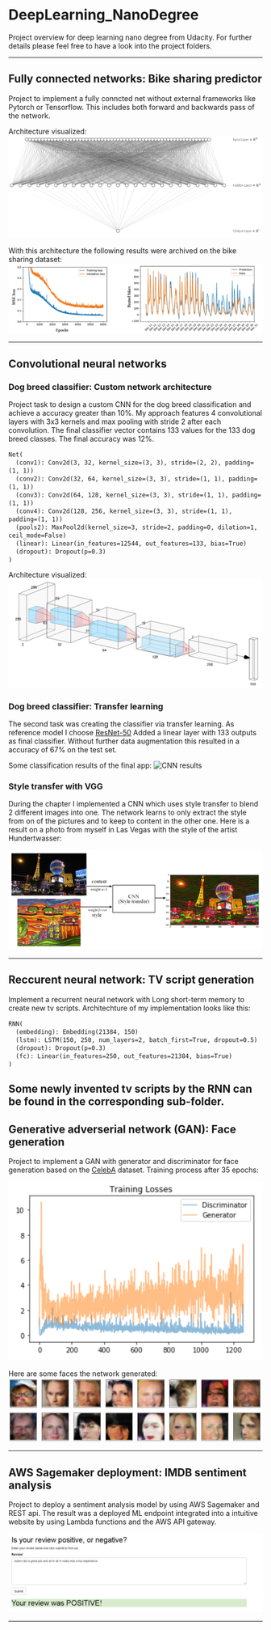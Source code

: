 # DeepLearning_NanoDegree
Project overview for deep learning nano degree from Udacity.
For further details please feel free to have a look into the project folders.

--- 
## Fully connected networks: Bike sharing predictor
Project to implement a fully conncted net without external frameworks like Pytorch or Tensorflow.
This includes both forward and backwards pass of the network.

Architecture visualized:
![Arch](demo/FC_arch.png)

With this architecture the following results were archived on the bike sharing dataset:
![FC Results](demo/FC_train_predict_combined.png)

--- 
## Convolutional neural networks

### Dog breed classifier: Custom network architecture
Project task to design a custom CNN for the dog breed classification and achieve a accuracy greater than 10%.
My approach features 4 convolutional layers with 3x3 kernels and max pooling with stride 2 after each convolution.
The final classifier vector contains 133 values for the 133 dog breed classes.
The final accuracy was 12%.

```
Net(
  (conv1): Conv2d(3, 32, kernel_size=(3, 3), stride=(2, 2), padding=(1, 1))
  (conv2): Conv2d(32, 64, kernel_size=(3, 3), stride=(1, 1), padding=(1, 1))
  (conv3): Conv2d(64, 128, kernel_size=(3, 3), stride=(1, 1), padding=(1, 1))
  (conv4): Conv2d(128, 256, kernel_size=(3, 3), stride=(1, 1), padding=(1, 1))
  (pools2): MaxPool2d(kernel_size=3, stride=2, padding=0, dilation=1, ceil_mode=False)
  (linear): Linear(in_features=12544, out_features=133, bias=True)
  (dropout): Dropout(p=0.3)
)
```
Architecture visualized:
![Arch](demo/CNN_dog_breed.png)

### Dog breed classifier: Transfer learning
The second task was creating the classifier via transfer learning.
As reference model I choose [ResNet-50](https://arxiv.org/pdf/1512.03385.pdf)
Added a linear layer with 133 outputs as final classifier.
Without further data augmentation this resulted in a accuracy of 67% on the test set.

Some classification results of the final app:
![CNN results](demo/CNN_classification.png)

### Style transfer with VGG
During the chapter I implemented a CNN which uses style transfer to blend 2 different images into one.
The network learns to only extract the style from on of the pictures and to keep to content in the other one.
Here is a result on a photo from myself in Las Vegas with the style of the artist Hundertwasser:

![StyleTransfer](demo/style_transfer.png)

--- 
## Reccurent neural network: TV script generation
Implement a recurrent neural network with Long short-term memory to create new tv scripts.
Architechture of my implementation looks like this:

```
RNN(
  (embedding): Embedding(21384, 150)
  (lstm): LSTM(150, 250, num_layers=2, batch_first=True, dropout=0.5)
  (dropout): Dropout(p=0.3)
  (fc): Linear(in_features=250, out_features=21384, bias=True)
)
```

Some newly invented tv scripts by the RNN can be found in the corresponding sub-folder.
--- 
## Generative adverserial network (GAN): Face generation
Project to implement a GAN with generator and discriminator for face generation based on the [CelebA](http://mmlab.ie.cuhk.edu.hk/projects/CelebA.html) dataset.
Training process after 35 epochs:

![GAN training](demo/GAN_training.png)

Here are some faces the network generated:
![GAN result](demo/GAN_result.png)

--- 

## AWS Sagemaker deployment: IMDB sentiment analysis
Project to deploy a sentiment analysis model by using AWS Sagemaker and REST api.
The result was a deployed ML endpoint integrated into a intuitive website by using Lambda functions and the AWS API gateway.


![Sagemaker website](demo/Intent_website.png)

--- 
